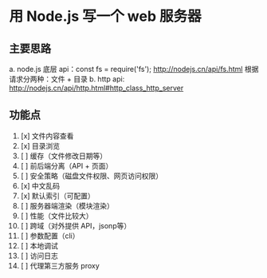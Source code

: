 # 用 Node.js 写一个 web 服务器

## 主要思路

a. node.js 底层 api：const fs = require('fs');  http://nodejs.cn/api/fs.html 根据请求分两种：文件 + 目录
b. http api: http://nodejs.cn/api/http.html#http_class_http_server

## 功能点

1. [x] 文件内容查看
1. [x] 目录浏览
1. [ ] 缓存（文件修改日期等）
1. [ ] 前后端分离（API + 页面）
1. [ ] 安全策略（磁盘文件权限、网页访问权限）
1. [x] 中文乱码
1. [x] 默认索引（可配置）
1. [ ] 服务器端渲染（模块渲染）
1. [ ] 性能（文件比较大）
1. [ ] 跨域（对外提供 API，jsonp等）
1. [ ] 参数配置（cli）
1. [ ] 本地调试
1. [ ] 访问日志
1. [ ] 代理第三方服务 proxy
